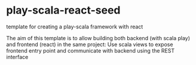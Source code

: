 # play-scala-react-seed
template for creating a play-scala framework with react

The aim of this template is to allow building both backend (with scala play) and frontend (react) in the same project: Use scala views to expose frontend entry point and communicate with backend using the REST interface
